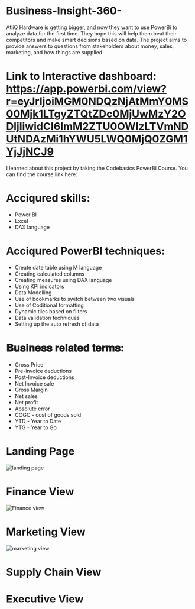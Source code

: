 # Business-Insight-360-

AtliQ Hardware is getting bigger, and now they want to use PowerBi to analyze data for the first time. They hope this will help them beat their competitors and make smart decisions based on data. The project aims to provide answers to questions from stakeholders about money, sales, marketing, and how things are supplied.

# Link to Interactive dashboard: https://app.powerbi.com/view?r=eyJrIjoiMGM0NDQzNjAtMmY0MS00Mjk1LTgyZTQtZDc0MjUwMzY2ODljIiwidCI6ImM2ZTU0OWIzLTVmNDUtNDAzMi1hYWU5LWQ0MjQ0ZGM1YjJjNCJ9

I learned about this project by taking the Codebasics PowerBi Course. You can find the course link here: 

# Acciqured skills:
- Power BI
- Excel
- DAX language

# Acciqured PowerBI techniques:
- Create date table using M language
- Creating calculated columns
- Creating measures using DAX language
- Using KPI indicators 
- Data Modelling
- Use of bookmarks to switch between two visuals
- Use of Coditional formatting
- Dynamic tiles based on filters
- Data validation techniques
- Setting up the auto refresh of data

# 𝐁𝐮𝐬𝐢𝐧𝐞𝐬𝐬 𝐫𝐞𝐥𝐚𝐭𝐞𝐝 𝐭𝐞𝐫𝐦𝐬:
- Gross Price
- Pre-invoice deductions
- Post-Invoice deductions
- Net Invoice sale
- Gross Margin
- Net sales
- Net profit
- Absolute error
- COGC - cost of goods sold
- YTD - Year to Date
- YTG - Year to Go

# Landing Page
![landing page](https://github.com/rajitaNV/Business-Insight-360-/assets/121693250/c4876bd8-59be-4b2f-b0f3-10c8dcbe919d)

# Finance View
![Finance view](https://github.com/rajitaNV/Business-Insight-360-/assets/121693250/d8b0ea9a-75ec-4105-811c-3657c7db8094)

# Marketing View
![marketing view](https://github.com/rajitaNV/Business-Insight-360-/assets/121693250/59d7e934-0853-4597-a7a7-8ee0ac74c002)

# Supply Chain View

# Executive View
